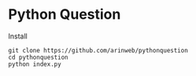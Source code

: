 # Python Question

Install
```
git clone https://github.com/arinweb/pythonquestion
cd pythonquestion
python index.py
```
